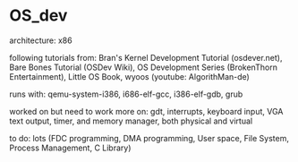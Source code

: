 OS_dev
=====
 architecture: x86

 following tutorials from: Bran's Kernel Development Tutorial (osdever.net), Bare Bones Tutorial (OSDev Wiki), OS Development Series (BrokenThorn Entertainment), Little OS Book, wyoos (youtube: AlgorithMan-de)

 runs with: qemu-system-i386, i686-elf-gcc, i386-elf-gdb, grub

 worked on but need to work more on: gdt, interrupts, keyboard input, VGA text output, timer, and memory manager, both physical and virtual
 
 to do: lots (FDC programming, DMA programming, User space, File System, Process Management, C Library)

